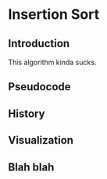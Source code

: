 # Insertion Sort
## Introduction
This algorithm kinda sucks.

## Pseudocode

## History

## Visualization

## Blah blah
